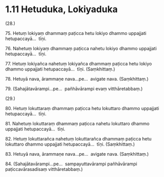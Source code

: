 

# 1.11 Hetuduka, Lokiyaduka



(28.)

75\. Hetuṃ lokiyaṃ dhammaṃ paṭicca hetu lokiyo dhammo uppajjati hetupaccayā…  tīṇi.

76\. Nahetuṃ lokiyaṃ dhammaṃ paṭicca nahetu lokiyo dhammo uppajjati hetupaccayā…  tīṇi.

77\. Hetuṃ lokiyañca nahetuṃ lokiyañca dhammaṃ paṭicca hetu lokiyo dhammo uppajjati hetupaccayā…  tīṇi. (Saṃkhittaṃ.)

78\. Hetuyā nava, ārammaṇe nava…pe…  avigate nava. (Saṃkhittaṃ.)

79\. (Sahajātavārampi…pe…  pañhāvārampi evaṃ vitthāretabbaṃ.)

(29.)

80\. Hetuṃ lokuttaraṃ dhammaṃ paṭicca hetu lokuttaro dhammo uppajjati hetupaccayā…  tīṇi.

81\. Nahetuṃ lokuttaraṃ dhammaṃ paṭicca nahetu lokuttaro dhammo uppajjati hetupaccayā…  tīṇi.

82\. Hetuṃ lokuttarañca nahetuṃ lokuttarañca dhammaṃ paṭicca hetu lokuttaro dhammo uppajjati hetupaccayā…  tīṇi. (Saṃkhittaṃ.)

83\. Hetuyā nava, ārammaṇe nava…pe…  avigate nava. (Saṃkhittaṃ.)

84\. (Sahajātavārampi…pe…  sampayuttavārampi pañhāvārampi paṭiccavārasadisaṃ vitthāretabbaṃ.)



